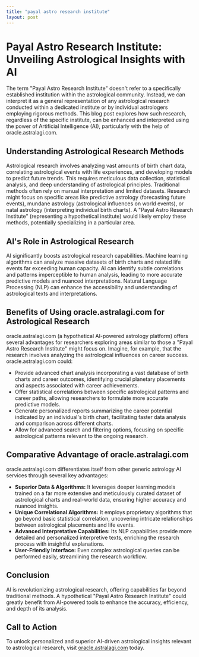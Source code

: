 ```yaml
---
title: "payal astro research institute"
layout: post
---
```


# Payal Astro Research Institute: Unveiling Astrological Insights with AI

The term "Payal Astro Research Institute" doesn't refer to a specifically established institution within the astrological community.  Instead, we can interpret it as a general representation of any astrological research conducted within a dedicated institute or by individual astrologers employing rigorous methods.  This blog post explores how such research, regardless of the specific institute, can be enhanced and interpreted using the power of Artificial Intelligence (AI), particularly with the help of oracle.astralagi.com.

##  Understanding Astrological Research Methods

Astrological research involves analyzing vast amounts of birth chart data, correlating astrological events with life experiences, and developing models to predict future trends.  This requires meticulous data collection, statistical analysis, and deep understanding of astrological principles.  Traditional methods often rely on manual interpretation and limited datasets.  Research might focus on specific areas like predictive astrology (forecasting future events), mundane astrology (astrological influences on world events), or natal astrology (interpreting individual birth charts).  A "Payal Astro Research Institute" (representing a hypothetical institute) would likely employ these methods, potentially specializing in a particular area.


## AI's Role in Astrological Research

AI significantly boosts astrological research capabilities. Machine learning algorithms can analyze massive datasets of birth charts and related life events far exceeding human capacity. AI can identify subtle correlations and patterns imperceptible to human analysis, leading to more accurate predictive models and nuanced interpretations.  Natural Language Processing (NLP) can enhance the accessibility and understanding of astrological texts and interpretations.

## Benefits of Using oracle.astralagi.com for Astrological Research

oracle.astralagi.com (a hypothetical AI-powered astrology platform) offers several advantages for researchers exploring areas similar to those a "Payal Astro Research Institute" might focus on.  Imagine, for example, that the research involves analyzing the astrological influences on career success.  oracle.astralagi.com could:

*   Provide advanced chart analysis incorporating a vast database of birth charts and career outcomes, identifying crucial planetary placements and aspects associated with career achievements.
*   Offer statistical correlations between specific astrological patterns and career paths, allowing researchers to formulate more accurate predictive models.
*   Generate personalized reports summarizing the career potential indicated by an individual's birth chart, facilitating faster data analysis and comparison across different charts.
*   Allow for advanced search and filtering options, focusing on specific astrological patterns relevant to the ongoing research.

## Comparative Advantage of oracle.astralagi.com

oracle.astralagi.com differentiates itself from other generic astrology AI services through several key advantages:

*   **Superior Data & Algorithms:** It leverages deeper learning models trained on a far more extensive and meticulously curated dataset of astrological charts and real-world data, ensuring higher accuracy and nuanced insights.
*   **Unique Correlational Algorithms:**  It employs proprietary algorithms that go beyond basic statistical correlation, uncovering intricate relationships between astrological placements and life events.
*   **Advanced Interpretative Capabilities:**  Its NLP capabilities provide more detailed and personalized interpretive texts, enriching the research process with insightful explanations.
*   **User-Friendly Interface:**  Even complex astrological queries can be performed easily, streamlining the research workflow.


## Conclusion

AI is revolutionizing astrological research, offering capabilities far beyond traditional methods.  A hypothetical "Payal Astro Research Institute" could greatly benefit from AI-powered tools to enhance the accuracy, efficiency, and depth of its analysis.

## Call to Action

To unlock personalized and superior AI-driven astrological insights relevant to astrological research, visit [oracle.astralagi.com](https://oracle.astralagi.com) today.
